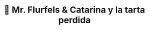 ---
title: "🎂 Mr. Flurfels & Catarina y la tarta perdida"
image: "/assets/images/projects/flurfels.png"
release: 2022
link: https://itch.gerardgascon.com/mr-flurfels-catarina-y-la-tarta-perdida
description: A game developed for the Indie Spain Jam 2022 about solving a mystery through time of a cake that went missing.
short-description: The jam game that became Just in Crime.
remarkable: true
---